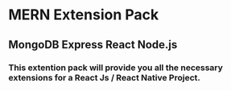 # MERN Extension Pack
## MongoDB Express React Node.js

### This extention pack will provide you all the necessary extensions for a React Js / React Native Project.
